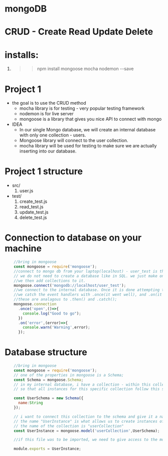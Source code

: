 # mongoDB

# CRUD - Create Read Update Delete
# installs:
  1. >> npm install mongoose mocha nodemon --save

# Project 1
  * the goal is to use the CRUD method
    - mocha library is for testing - very popular testing framework
    - nodemon is for live server
    - mongoose is a library that gives you nice API to connect with mongo
  * IDEA
    - In our single Mongo database, we will create an internal database with only one collection - users.
    - Mongoose library will connect to the user collection.
    - mocha library will be used for testing to make sure we are actually inserting into our database.
# Project 1 structure
  * src/
    1. user.js
  * test/
    1. create_test.js
    2. read_test.js
    3. update_test.js
    4. delete_test.js

# Connection to database on your machine
```javascript
    //bring in mongoose
    const mongoose = require('mongoose');
    //connect to mongo db from your laptop(localhost) - user_test is the name of one of our internal database.
    // we do not need to create a database like in SQL. we just make one of the internal databases.
    //we then add collections to it.
    mongoose.connect('mongodb://localhost/user_test');
    //we connect to the internal database. Once it is done attempting to connect it return promise.
    //we catch the event handlers with .once(it went well), and .on(it didnt go well);
    //these are analagous to .then() and .catch();
    mongoose.connection
      .once('open',()=>{
        console.log("Good to go");
      })
      .on('error',(error)=>{
        console.warn('Warning',error);
      });
```


# Database structure
```javascript
    //bring in mongoose
    const mongoose = require('mongoose');
    // one of the properties in mongoose is a Schema;
    const Schema = mongoose.Schema;
    // in my internal database, i have a collection - within this collection, i will create a schema for it
    // so that all instances for this specific collection follow this schema.

    const UserSchema = new Schema({
      name:String
    });

    // i want to connect this collection to the schema and give it a name.
    // the name "UserInstance" is what allows us to create instances of the model.
    // the name of the collection is "userCollection"
    const UserInstance = mongoose.model('userCollection',UserSchema);

    //if this file was to be imported, we need to give access to the model in our collection;

    module.exports = UserInstance;
```